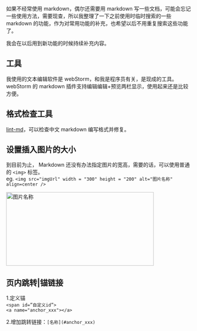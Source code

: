 如果不经常使用 markdown，偶尔还需要用 markdown 写一些文档，可能会忘记一些使用方法，需要现查，所以我整理了一下之前使用时临时搜索的一些 markdown 的功能，作为对常用功能的补充，也希望以后不用重复搜索这些功能了。

我会在以后用到新功能的时候持续补充内容。

## 工具
我使用的文本编辑软件是 webStorm，和我是程序员有关，是现成的工具。webStorm 的 markdown 插件支持编辑编辑+预览两栏显示，使用起来还是比较方便。


## 格式检查工具
 [lint-md](https://github.com/hustcc/lint-md)，可以检查中文 markdown 编写格式并修复。

## 设置插入图片的大小
到目前为止， Markdown 还没有办法指定图片的宽高，需要的话，可以使用普通的 `<img>` 标签。  
eg. 
`<img src="imgUrl" width = "300" height = "200" alt="图片名称" align=center />` 

  <img src="https://images.unsplash.com/photo-1557802891-958ecf3d5992?ixlib=rb-1.2.1&ixid=eyJhcHBfaWQiOjEyMDd9&auto=format&fit=crop&w=800&q=60" width = "400" height = "200" alt="图片名称" align=center />  

## 页内跳转|锚链接

  1.定义锚  
     `<span id=”自定义id”>`  
     `<a name="anchor_xxx"></a>`
     
  2.增加跳转链接：`[名称](#anchor_xxx)`

